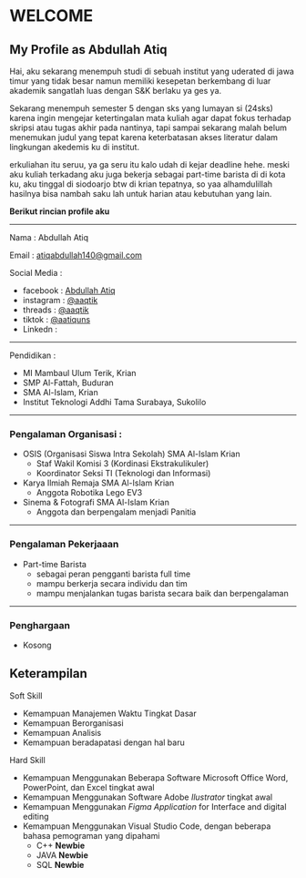 # WELCOME

## My Profile as Abdullah Atiq

Hai, aku sekarang menempuh studi di sebuah institut yang uderated di jawa timur yang tidak besar namun memiliki kesepetan berkembang di luar akademik sangatlah luas dengan S&K berlaku ya ges ya.

Sekarang menempuh semester 5 dengan sks yang lumayan si (24sks) karena ingin mengejar ketertingalan mata kuliah agar dapat fokus terhadap skripsi atau tugas akhir pada nantinya, tapi sampai sekarang malah belum menemukan judul yang tepat karena keterbatasan akses literatur dalam lingkungan akedemis ku di institut.

erkuliahan itu seruu, ya ga seru itu kalo udah di kejar deadline hehe. meski aku kuliah terkadang aku juga bekerja sebagai part-time barista di di kota ku, aku tinggal di siodoarjo btw di krian tepatnya, so yaa alhamdulillah hasilnya bisa nambah saku lah untuk harian atau kebutuhan yang lain.

**Berikut rincian profile aku**

---

Nama : Abdullah Atiq

Email : <atiqabdullah140@gmail.com>

Social Media :

- facebook : [Abdullah Atiq](https://www.facebook.com/abdullah.atiq.9883?mibextid=ZbWKwL)
- instagram : [@aaqtik](https://instagram.com/aaqtik?igshid=OGQ5ZDc2ODk2ZA==)
- threads : [@aaqtik](https://www.threads.net/@aaqtik)
- tiktok : [@aatiquns](https://www.tiktok.com/@aatiquns?_t=8g4CS1osDIX&_r=1)
- Linkedn :

---

Pendidikan :

- MI Mambaul Ulum Terik, Krian
- SMP Al-Fattah, Buduran
- SMA Al-Islam, Krian
- Institut Teknologi Addhi Tama Surabaya, Sukolilo

---

### Pengalaman Organisasi :

- OSIS (Organisasi Siswa Intra Sekolah) SMA Al-Islam Krian
  - Staf Wakil Komisi 3 (Kordinasi Ekstrakulikuler)
  - Koordinator Seksi TI (Teknologi dan Informasi)
- Karya Ilmiah Remaja SMA Al-Islam Krian
  - Anggota Robotika Lego EV3
- Sinema & Fotografi SMA Al-Islam Krian
  - Anggota dan berpengalam menjadi Panitia

---

### Pengalaman Pekerjaaan

- Part-time Barista
  - sebagai peran pengganti barista full time
  - mampu berkerja secara individu dan tim
  - mampu menjalankan tugas barista secara baik dan berpengalaman

---

### Penghargaan

- Kosong

## Keterampilan

Soft Skill

- Kemampuan Manajemen Waktu Tingkat Dasar
- Kemampuan Berorganisasi
- Kemampuan Analisis
- Kemampuan beradapatasi dengan hal baru

Hard Skill

- Kemampuan Menggunakan Beberapa Software Microsoft Office Word, PowerPoint, dan Excel tingkat awal
- Kemampuan Menggunakan Software Adobe _Ilustrator_ tingkat awal
- Kemampuan Menggunakan _Figma Application_ for Interface and digital editing
- Kemampuan Menggunakan Visual Studio Code, dengan beberapa bahasa pemograman yang dipahami
  - C++ **Newbie**
  - JAVA **Newbie**
  - SQL **Newbie**
